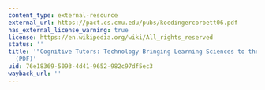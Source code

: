 ```yaml
---
content_type: external-resource
external_url: https://pact.cs.cmu.edu/pubs/koedingercorbett06.pdf
has_external_license_warning: true
license: https://en.wikipedia.org/wiki/All_rights_reserved
status: ''
title: '"Cognitive Tutors: Technology Bringing Learning Sciences to the Classroom"
  (PDF)'
uid: 76e18369-5093-4d41-9652-982c97df5ec3
wayback_url: ''
---
```


